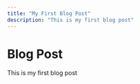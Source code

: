 ```yaml
---
title: "My First Blog Post"
description: "This is my first blog post"
---
```


# Blog Post


This is my first blog post
